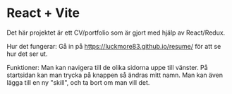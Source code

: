 # React + Vite

Det här projektet är ett CV/portfolio som är gjort med hjälp av React/Redux.

Hur det fungerar: Gå in på https://luckmore83.github.io/resume/ för att se hur det ser ut.

Funktioner: Man kan navigera till de olika sidorna uppe till vänster. På startsidan kan man trycka på knappen
så ändras mitt namn. Man kan även lägga till en ny "skill", och ta bort om man vill det.
